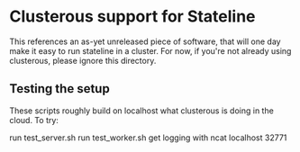 # Clusterous support for Stateline

This references an as-yet unreleased piece of software, that will one day make
it easy to run stateline in a cluster. For now, if you're not already using
clusterous, please ignore this directory.


## Testing the setup

These scripts roughly build on localhost what clusterous is doing in the cloud.
To try:

run test_server.sh
run test_worker.sh
get logging with ncat localhost 32771
